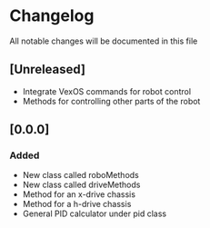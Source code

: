 # Changelog
All notable changes will be documented in this file

## [Unreleased]
- Integrate VexOS commands for robot control
- Methods for controlling other parts of the robot

## [0.0.0]
### Added
- New class called roboMethods
- New class called driveMethods
- Method for an x-drive chassis
- Method for a h-drive chassis
- General PID calculator under pid class
